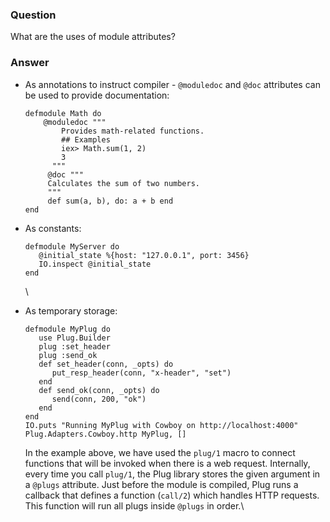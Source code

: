 ### Question
What are the uses of module attributes?


### Answer
-   As annotations to instruct compiler - `@moduledoc` and `@doc`
    attributes can be used to provide documentation:

        defmodule Math do 
            @moduledoc """ 
                Provides math-related functions.
                ## Examples
                iex> Math.sum(1, 2)
                3 
              """  
             @doc """
             Calculates the sum of two numbers.
             """
             def sum(a, b), do: a + b end
        end

-   As constants:

        defmodule MyServer do
           @initial_state %{host: "127.0.0.1", port: 3456}
           IO.inspect @initial_state 
        end

    \

-   As temporary storage:

        defmodule MyPlug do
           use Plug.Builder
           plug :set_header
           plug :send_ok
           def set_header(conn, _opts) do 
              put_resp_header(conn, "x-header", "set")
           end
           def send_ok(conn, _opts) do
              send(conn, 200, "ok")
           end
        end
        IO.puts "Running MyPlug with Cowboy on http://localhost:4000"
        Plug.Adapters.Cowboy.http MyPlug, []

    In the example above, we have used the `plug/1` macro to connect
    functions that will be invoked when there is a web request.
    Internally, every time you call `plug/1`, the Plug library stores
    the given argument in a `@plugs` attribute. Just before the module
    is compiled, Plug runs a callback that defines a function (`call/2`)
    which handles HTTP requests. This function will run all plugs inside
    `@plugs` in order.\


